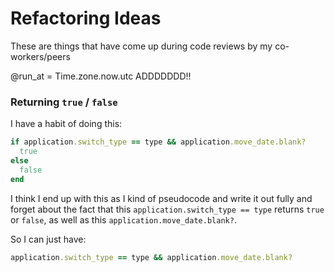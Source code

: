 # Refactoring Ideas
These are things that have come up during code reviews by my co-workers/peers

@run_at = Time.zone.now.utc
ADDDDDDD!!


### Returning `true` / `false`

I have a habit of doing this:

```ruby
if application.switch_type == type && application.move_date.blank?
  true
else
  false
end
```
I think I end up with this as I kind of pseudocode and write it out fully and forget about the fact that this `application.switch_type == type` returns `true` or `false`, as well as this `application.move_date.blank?`.

So I can just have:
```ruby
application.switch_type == type && application.move_date.blank?
```

